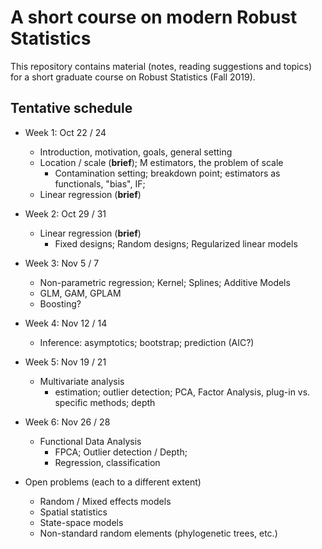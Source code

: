 # A short course on modern Robust Statistics

This repository contains material (notes, reading suggestions and topics) for a short
graduate course on Robust Statistics (Fall 2019).

## Tentative schedule

- Week 1: Oct 22 / 24
    - Introduction, motivation, goals, general setting
    - Location / scale (**brief**); M estimators, the problem of scale
         - Contamination setting; breakdown point; estimators as functionals, "bias", IF;
    - Linear regression (**brief**)
- Week 2: Oct 29 / 31
    - Linear regression (**brief**)
        - Fixed designs;  Random designs;  Regularized linear models
- Week 3: Nov 5 / 7
    - Non-parametric regression;  Kernel; Splines; Additive Models
    - GLM, GAM, GPLAM
    - Boosting?
- Week 4: Nov 12 / 14
    - Inference: asymptotics; bootstrap; prediction (AIC?)
- Week 5: Nov 19 / 21
    - Multivariate analysis
         - estimation; outlier detection; PCA, Factor Analysis, plug-in vs. specific methods; depth
- Week 6: Nov 26 / 28
    - Functional Data Analysis
         - FPCA; Outlier detection / Depth;
        - Regression, classification

- Open problems (each to a different extent)
    - Random / Mixed effects models
    - Spatial statistics
    - State-space models
    - Non-standard random elements (phylogenetic trees, etc.)
